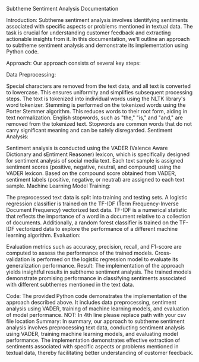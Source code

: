 Subtheme Sentiment Analysis Documentation

Introduction:
Subtheme sentiment analysis involves identifying sentiments associated with specific aspects or problems mentioned in textual data. The task is crucial for understanding customer 
feedback and extracting actionable insights from it. In this documentation, we'll outline an approach to subtheme sentiment analysis and demonstrate its implementation using Python code.

Approach:
Our approach consists of several key steps:

Data Preprocessing:

Special characters are removed from the text data, and all text is converted to lowercase. This ensures uniformity and simplifies subsequent processing steps.
The text is tokenized into individual words using the NLTK library's word tokenizer.
Stemming is performed on the tokenized words using the Porter Stemmer algorithm. This reduces words to their root form, aiding in text normalization.
English stopwords, such as "the," "is," and "and," are removed from the tokenized text. Stopwords are common words that do not carry significant meaning and can be safely disregarded.
Sentiment Analysis:

Sentiment analysis is conducted using the VADER (Valence Aware Dictionary and sEntiment Reasoner) lexicon, which is specifically designed for sentiment analysis of social media text.
Each text sample is assigned sentiment scores (positive, negative, neutral, and compound) using the VADER lexicon.
Based on the compound score obtained from VADER, sentiment labels (positive, negative, or neutral) are assigned to each text sample.
Machine Learning Model Training:

The preprocessed text data is split into training and testing sets.
A logistic regression classifier is trained on the TF-IDF (Term Frequency-Inverse Document Frequency) vectorized text data. TF-IDF is a numerical statistic that reflects the 
importance of a word in a document relative to a collection of documents.
Additionally, a random forest classifier is trained on the TF-IDF vectorized data to explore the performance of a different machine learning algorithm.
Evaluation:

Evaluation metrics such as accuracy, precision, recall, and F1-score are computed to assess the performance of the trained models.
Cross-validation is performed on the logistic regression model to evaluate its generalization performance.
Result:
The implementation of the approach yields insightful results in subtheme sentiment analysis. The trained models demonstrate promising performance in classifying sentiments
associated with different subthemes mentioned in the text data.

Code:
The provided Python code demonstrates the implementation of the approach described above. It includes data preprocessing, sentiment analysis using VADER, training of machine learning
models, and evaluation of model performance.
NOT: In 4th line please replace path with your csv file location
Summary:
In summary, our approach to subtheme sentiment analysis involves preprocessing text data, conducting sentiment analysis using VADER, training machine learning models, and evaluating
model performance. The implementation demonstrates effective extraction of sentiments associated with specific aspects or problems mentioned in textual data, thereby facilitating better
understanding of customer feedback.
